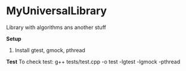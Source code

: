 # MyUniversalLibrary
Library with algorithms ans another stuff

**Setup**
1. Install gtest, gmock, pthread

**Test**
To check test: g++ tests/test.cpp -o test -lgtest -lgmock -pthread
